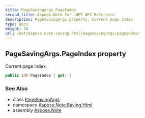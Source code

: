 ```yaml
---
title: PageSavingArgs.PageIndex
second_title: Aspose.Note for .NET API Reference
description: PageSavingArgs property. Current page index
type: docs
weight: 10
url: /net/aspose.note.saving.html/pagesavingargs/pageindex/
---
```

## PageSavingArgs.PageIndex property

Current page index.

```csharp
public int PageIndex { get; }
```

### See Also

* class [PageSavingArgs](../)
* namespace [Aspose.Note.Saving.Html](../../pagesavingargs/)
* assembly [Aspose.Note](../../../)


